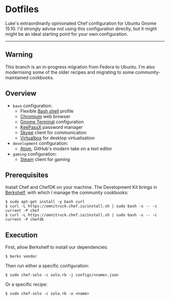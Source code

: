 # Dotfiles

Luke's extraordinarily opinionated Chef configuration for Ubuntu Gnome 15.10.
I'd strongly advise not using this configuration directly, but it might might be
an ideal starting point for your own configuration.

* * *

## Warning

This branch is an in-progress migration from Fedora to Ubuntu. I'm also
modernising some of the older recipes and migrating to some community-maintained
cookbooks.

## Overview

* ```base``` configuration:
    * Flexible [Bash shell](https://www.gnu.org/software/bash/) profile
    * [Chromium](https://www.chromium.org/) web browser
    * [Gnome Terminal](https://wiki.gnome.org/Apps/Terminal) configuration
    * [KeePassX](http://keepassx.info/) password manager
    * [Skype](http://skype.com/) client for communication
    * [Virtualbox](http://virtualbox.org/) for desktop virtualisation
* ```development``` configuration:
    * [Atom](http://atom.io/), GitHub's modern take on a text editor
* ```gaming``` configuration:
    * [Steam](http://store.steampowered.com/) client for gaming

## Prerequisites

Install Chef and ChefDK on your machine. The Development Kit brings in
[Berkshelf](http://berkshelf.com/), with which I manage the community cookbooks:

    $ sudo apt-get install -y bash curl
    $ curl -L https://omnitruck.chef.io/install.sh | sudo bash -s -- -c current -P chef
    $ curl -L https://omnitruck.chef.io/install.sh | sudo bash -s -- -c current -P chefdk

## Execution

First, allow Berkshelf to install our dependencies:

    $ berks vendor

Then run either a specific configuration:

    $ sudo chef-solo -c solo.rb -j configs/<name>.json

Or a specific recipe:

    $ sudo chef-solo -c solo.rb -o <name>
